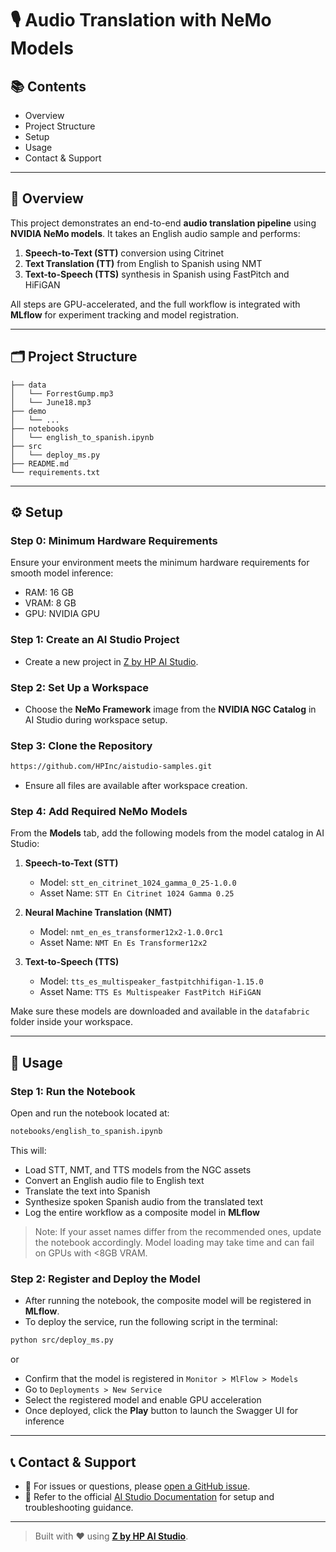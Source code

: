 # 🎙️ Audio Translation with NeMo Models

## 📚 Contents

- Overview  
- Project Structure  
- Setup  
- Usage  
- Contact & Support

---

## 🧠 Overview

This project demonstrates an end-to-end **audio translation pipeline** using **NVIDIA NeMo models**. It takes an English audio sample and performs:

1. **Speech-to-Text (STT)** conversion using Citrinet  
2. **Text Translation (TT)** from English to Spanish using NMT  
3. **Text-to-Speech (TTS)** synthesis in Spanish using FastPitch and HiFiGAN  

All steps are GPU-accelerated, and the full workflow is integrated with **MLflow** for experiment tracking and model registration.

---

## 🗂 Project Structure

```
├── data
│   └── ForrestGump.mp3
│   └── June18.mp3
├── demo
│   └── ...
├── notebooks
│   └── english_to_spanish.ipynb
├── src
│   └── deploy_ms.py
├── README.md
└── requirements.txt
```

---

## ⚙️ Setup

### Step 0: Minimum Hardware Requirements

Ensure your environment meets the minimum hardware requirements for smooth model inference:

- RAM: 16 GB  
- VRAM: 8 GB  
- GPU: NVIDIA GPU

### Step 1: Create an AI Studio Project

- Create a new project in [Z by HP AI Studio](https://zdocs.datascience.hp.com/docs/aistudio/overview).

### Step 2: Set Up a Workspace

- Choose the **NeMo Framework** image from the **NVIDIA NGC Catalog** in AI Studio during workspace setup.

### Step 3: Clone the Repository

```bash
https://github.com/HPInc/aistudio-samples.git
```

- Ensure all files are available after workspace creation.

### Step 4: Add Required NeMo Models

From the **Models** tab, add the following models from the model catalog in AI Studio:

1. **Speech-to-Text (STT)**  
   - Model: `stt_en_citrinet_1024_gamma_0_25-1.0.0`  
   - Asset Name: `STT En Citrinet 1024 Gamma 0.25`

2. **Neural Machine Translation (NMT)**  
   - Model: `nmt_en_es_transformer12x2-1.0.0rc1`  
   - Asset Name: `NMT En Es Transformer12x2`

3. **Text-to-Speech (TTS)**  
   - Model: `tts_es_multispeaker_fastpitchhifigan-1.15.0`  
   - Asset Name: `TTS Es Multispeaker FastPitch HiFiGAN`

Make sure these models are downloaded and available in the `datafabric` folder inside your workspace.

---

## 🚀 Usage

### Step 1: Run the Notebook

Open and run the notebook located at:

```bash
notebooks/english_to_spanish.ipynb
```

This will:

- Load STT, NMT, and TTS models from the NGC assets  
- Convert an English audio file to English text  
- Translate the text into Spanish  
- Synthesize spoken Spanish audio from the translated text  
- Log the entire workflow as a composite model in **MLflow**

> Note: If your asset names differ from the recommended ones, update the notebook accordingly. Model loading may take time and can fail on GPUs with <8GB VRAM.

### Step 2: Register and Deploy the Model

- After running the notebook, the composite model will be registered in **MLflow**.  
- To deploy the service, run the following script in the terminal:

```bash
python src/deploy_ms.py
```
or

- Confirm that the model is registered in `Monitor > MlFlow > Models`  
- Go to `Deployments > New Service`  
- Select the registered model and enable GPU acceleration  
- Once deployed, click the **Play** button to launch the Swagger UI for inference

---

## 📞 Contact & Support

- 💬 For issues or questions, please [open a GitHub issue](https://github.com/HPInc/aistudio-samples/issues).  
- 📘 Refer to the official [AI Studio Documentation](https://zdocs.datascience.hp.com/docs/aistudio/overview) for setup and troubleshooting guidance.

---

> Built with ❤️ using [**Z by HP AI Studio**](https://zdocs.datascience.hp.com/docs/aistudio/overview).
